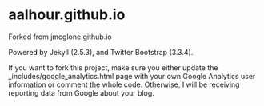 # aalhour.github.io

Forked from jmcglone.github.io

Powered by Jekyll (2.5.3), and Twitter Bootstrap (3.3.4).

If you want to fork this project, make sure you either update the _includes/google_analytics.html page with your own Google Analytics user information or comment the whole code. Otherwise, I will be receiving reporting data from Google about your blog.

